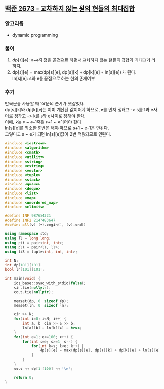 ## [백준 2673 - 교차하지 않는 원의 현들의 최대집합](https://www.acmicpc.net/problem/2673)

### 알고리즘
- dynamic programming

### 풀이
1. dp[s][e]: s~e의 점을 끝점으로 하면서 교차하지 않는 현들의 집합의 최대크기 라 하자.
2. dp[s][e] = max(dp[s][e], dp[s][k] + dp[k][e] + ln[s][e]) 가 된다.  
   ln[s][e]: s와 e를 끝점으로 하는 현의 존재여부

### 후기
반복문을 사용할 때 for문의 순서가 헷갈렸다.  
dp[s][k]와 dp[k][e]는 이미 계산된 값이어야 하므로, e를 먼저 정하고 -> s를 1과 e사이로 정하고 -> k를 s와 e사이로 정해야 한다.  
이때, k는 s ~ e-1혹은 s+1 ~ e이어야 한다.   
ln[s][e]를 최소한 한번은 해야 하므로 s+1 ~ e-1은 안된다.  
그렇다고 s ~ e가 되면 ln[s][e]값이 2번 적용되므로 안된다.

```c++
#include <iostream>
#include <algorithm>
#include <cmath>
#include <utility>
#include <string>
#include <cstring>
#include <vector>
#include <tuple>
#include <stack>
#include <queue>
#include <deque>
#include <list>
#include <map>
#include <unordered_map>
#include <climits>

#define INF 987654321
#define INF2 2147483647
#define all(v) (v).begin(), (v).end()

using namespace std;
using ll = long long;
using pii = pair<int, int>;
using pll = pair<ll, ll>;
using ti3 = tuple<int, int, int>;

int N;
int dp[101][101];
bool ln[101][101];

int main(void) {
    ios_base::sync_with_stdio(false);
    cin.tie(nullptr);
    cout.tie(nullptr);

    memset(dp, 0, sizeof dp);
    memset(ln, 0, sizeof ln);

    cin >> N;
    for(int i=0; i<N; i++) {
        int a, b; cin >> a >> b;
        ln[a][b] = ln[b][a] = true;
    }
    for(int e=1; e<=100; e++) {
        for(int s=e; s>=1; s--) {
            for(int k=s; k<e; k++) {
                dp[s][e] = max(dp[s][e], dp[s][k] + dp[k][e] + ln[s][e]);
            }
        }
    }
    cout << dp[1][100] << '\n';

    return 0;
}
```